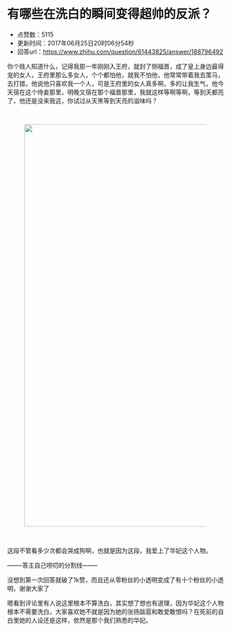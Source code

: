 # 有哪些在洗白的瞬间变得超帅的反派？
- 点赞数：5115
- 更新时间：2017年06月25日20时06分54秒
- 回答url：https://www.zhihu.com/question/61443825/answer/188796492
<body>
 <p data-pid="MBo6_XPR">你个贱人知道什么，记得我那一年刚刚入王府，就封了侧福晋，成了皇上身边最得宠的女人，王府里那么多女人，个个都怕他，就我不怕他，他常常带着我去策马，去打猎，他说他只喜欢我一个人，可是王府里的女人真多啊，多的让我生气，他今天宿在这个侍妾那里，明晚又宿在那个福晋那里，我就这样等啊等啊，等到天都亮了，他还是没来我这，你试过从天黑等到天亮的滋味吗？</p>
 <br>
 <figure>
  <img src="https://pic1.zhimg.com/50/v2-eb90418579c6c13e9f81a8e9c62d929b_720w.jpg?source=1940ef5c" data-rawwidth="936" data-rawheight="535" data-original-token="v2-eb90418579c6c13e9f81a8e9c62d929b" class="origin_image zh-lightbox-thumb" width="936" data-original="https://picx.zhimg.com/v2-eb90418579c6c13e9f81a8e9c62d929b_r.jpg?source=1940ef5c">
 </figure>
 <br>
 <p data-pid="9sP-0WL6">这段不管看多少次都会哭成狗啊，也就是因为这段，我爱上了华妃这个人物。</p>
 <p data-pid="QvhzUSoX">–––––答主自己唠叨的分割线–––––</p>
 <p data-pid="Z5krPj-o">没想到第一次回答就破了1k赞，而且还从零粉丝的小透明变成了有十个粉丝的小透明，谢谢大家了</p>
 <p data-pid="EhHhX1X3">嗯看到评论里有人说这里根本不算洗白，其实想了想也有道理，因为华妃这个人物根本不需要洗白，大家喜欢她不就是因为她的张扬跋扈和敢爱敢恨吗？在死前的自白里她的人设还是这样，依然是那个我们熟悉的华妃。</p>
</body>